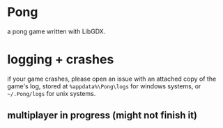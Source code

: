 # Pong
a pong game written with LibGDX.

# logging + crashes
if your game crashes, please open an issue with an attached copy of the game's log, stored at `%appdata%\Pong\logs` for windows systems, or `~/.Pong/logs` for unix systems.

## multiplayer in progress (might not finish it)
